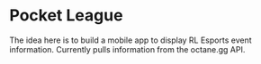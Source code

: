 # Pocket League

The idea here is to build a mobile app to display RL Esports event information. Currently pulls 
information from the octane.gg API. 